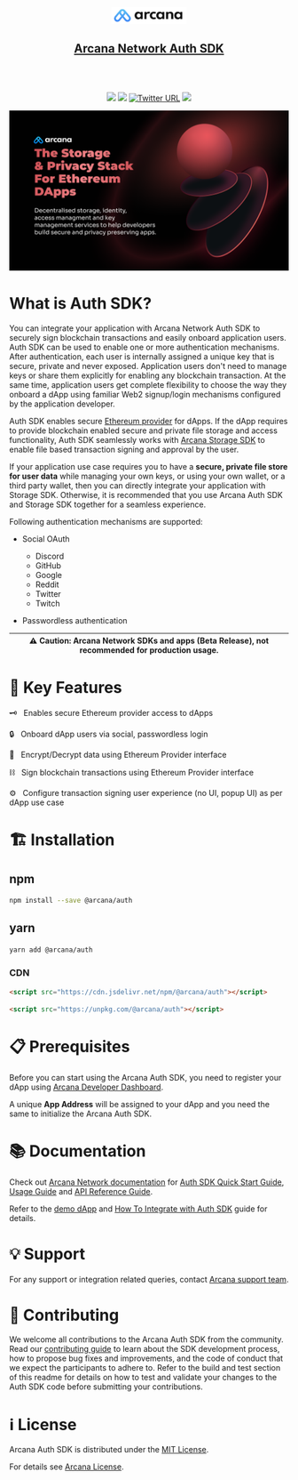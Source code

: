 <p align="center">
<a href="#start"><img height="30rem" src="https://raw.githubusercontent.com/arcana-network/branding/main/an_logo_light_temp.png"/></a>
<h2 align="center"> <a href="https://arcana.network/">Arcana Network Auth SDK </a></h2>
</p>
<br/>
<p id="banner" align="center">
<br/>
<a title="MIT License" href="https://github.com/arcana-network/license/blob/main/LICENSE.md"><img src="https://img.shields.io/badge/license-MIT-blue"/></a>
<a title="Beta release" href="https://github.com/arcana-network/auth/releases"><img src="https://img.shields.io/github/v/release/arcana-network/auth?style=flat-square&color=28A745"/></a>
<a title="Twitter" href="https://twitter.com/ArcanaNetwork"><img alt="Twitter URL" src="https://img.shields.io/twitter/url?style=social&url=https%3A%2F%2Ftwitter.com%2FArcanaNetwork"/></a>
<a title="CodeCov" href="https://codecov.io/gh/arcana-network/auth"> 
 <img src="https://codecov.io/gh/arcana-network/auth/branch/dev/graph/badge.svg?token=KmdjEs3enL"/></a>
</p><p id="start" align="center">
<a href="https://docs.beta.arcana.network/"><img src="https://raw.githubusercontent.com/arcana-network/branding/main/an_banner_docs.png" alt="Arcana Auth SDK"/></a>
</p>

# What is Auth SDK?

You can integrate your application with Arcana Network Auth SDK to securely sign blockchain transactions and easily onboard application users. Auth SDK can be used to enable one or more authentication mechanisms. After authentication, each user is internally assigned a unique key that is secure, private and never exposed. Application users don't need to manage keys or share them explicitly for enabling any blockchain transaction. At the same time, application users get complete flexibility to choose the way they onboard a dApp using familiar Web2 signup/login mechanisms configured by the application developer.

Auth SDK enables secure [Ethereum provider](https://eips.ethereum.org/EIPS/eip-1193) for dApps. If the dApp requires to provide blockchain enabled secure and private file storage and access functionality, Auth SDK seamlessly works with [Arcana Storage SDK](https://github.com/arcana-network/storage) to enable file based transaction signing and approval by the user.

If your application use case requires you to have a **secure, private file store for user data** while managing your own keys, or using your own wallet, or a third party wallet, then you can directly integrate your application with Storage SDK. Otherwise, it is recommended that you use Arcana Auth SDK and Storage SDK together for a seamless experience.

Following authentication mechanisms are supported:

- Social OAuth

  - Discord
  - GitHub
  - Google
  - Reddit
  - Twitter
  - Twitch

- Passwordless authentication

| :warning: Caution: Arcana Network SDKs and apps (Beta Release), not recommended for production usage. |
| ----------------------------------------------------------------------------------------------------- |

# 💪 Key Features

<p>🗝️ &nbsp; Enables secure Ethereum provider access to dApps</p>
<p>🔒 &nbsp; Onboard dApp users via social, passwordless login</p>
<p>👛 &nbsp; Encrypt/Decrypt data using Ethereum Provider interface</p>
<p>⛓️ &nbsp; Sign blockchain transactions using Ethereum Provider interface</p>
<p>⚙️ &nbsp; Configure transaction signing user experience (no UI, popup UI) as per dApp use case</p>

# 🏗️ Installation

## npm

```sh
npm install --save @arcana/auth
```

## yarn

```sh
yarn add @arcana/auth
```

### CDN

```html
<script src="https://cdn.jsdelivr.net/npm/@arcana/auth"></script>
```

```html
<script src="https://unpkg.com/@arcana/auth"></script>
```

# 📋 Prerequisites

Before you can start using the Arcana Auth SDK, you need to register your dApp using [Arcana Developer Dashboard](https://dashboard.beta.arcana.network/).

A unique **App Address** will be assigned to your dApp and you need the same to initialize the Arcana Auth SDK.

# 📚 Documentation

Check out [Arcana Network documentation](https://docs.beta.arcana.network/) for [Auth SDK Quick Start Guide](https://docs.beta.arcana.network/docs/auth_qs), [Usage Guide](https://docs.beta.arcana.network/docs/auth_usage) and [API Reference Guide](https://authsdk-ref-guide.netlify.app).

Refer to the [demo dApp](https://docs.beta.arcana.network/docs/demo-app) and [How To Integrate with Auth SDK](https://docs.beta.arcana.network/docs/setupwallet) guide for details.

# 💡 Support

For any support or integration related queries, contact [Arcana support team](mailto:support@arcana.network).

# 🤝 Contributing

We welcome all contributions to the Arcana Auth SDK from the community. Read our [contributing guide](https://github.com/arcana-network/license/blob/main/CONTRIBUTING.md) to learn about the SDK development process, how to propose bug fixes and improvements, and the code of conduct that we expect the participants to adhere to. Refer to the build and test section of this readme for details on how to test and validate your changes to the Auth SDK code before submitting your contributions.

# ℹ️ License

Arcana Auth SDK is distributed under the [MIT License](https://fossa.com/blog/open-source-licenses-101-mit-license/).

For details see [Arcana License](https://github.com/arcana-network/license/blob/main/LICENSE.md).
